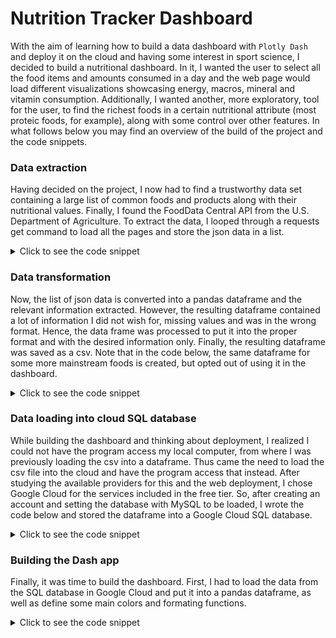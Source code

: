 # Nutrition Tracker Dashboard
With the aim of learning how to build a data dashboard with ```Plotly Dash``` and deploy it on the cloud and having some interest in sport science, I decided to build a nutritional dashboard. In it, I wanted the user to select all the food items and amounts consumed in a day and the web page would load different visualizations showcasing energy, macros, mineral and vitamin consumption. Additionally, I wanted another, more exploratory, tool for the user, to find the richest foods in a certain nutritional attribute (most proteic foods, for example), along with some control over other features. In what follows below you may find an overview of the build of the project and the code snippets.

### Data extraction
Having decided on the project, I now had to find a trustworthy data set containing a large list of common foods and products along with their nutritional values. Finally, I found the FoodData Central API from the U.S. Department of Agriculture. To extract the data, I looped through a requests get command to load all the pages and store the json data in a list.
<details>
<summary>Click to see the code snippet</summary>
  
```python
    apikey='***'
    food_list=[]
    maxpagenumber=30
    for pagenumber in range(1, maxpagenumber+1):
        food=requests.get(f'https://api.nal.usda.gov/fdc/v1/foods/list?'
                        f'dataType=Foundation,Survey%20%28FNDDS%29&pageSize=200&pageNumber={pagenumber}&api_key={apikey}')
        print(f'Status code of get request for page number {pagenumber} is {food.status_code}')
        food_list.append(food.json())

    food_list=[fooditem for listitem in food_list for fooditem in listitem]
```
</details>

### Data transformation
Now, the list of json data is converted into a pandas dataframe and the relevant information extracted. However, the resulting dataframe contained a lot of information I did not wish for, missing values and was in the wrong format. Hence, the data frame was processed to put it into the proper format and with the desired information only. Finally, the resulting dataframe was saved as a csv. Note that in the code below, the same dataframe for some more mainstream foods is created, but opted out of using it in the dashboard. 
<details>
<summary>Click to see the code snippet</summary>

```python
food_df=pd.json_normalize(food_list)[['fdcId', 'description', 'foodNutrients']]
df=pd.concat([pd.DataFrame(dict)[['name', 'amount', 'unitName']] for dict in food_df['foodNutrients']],
            keys=food_df['description']).reset_index().drop('level_1', axis='columns')

df=df[~df.duplicated(subset=['description', 'name'], keep=False)].reset_index(drop=True)
df2=df.pivot(index='description', columns='name', values='amount').reset_index()
df3=df.pivot(index='description', columns='name', values='unitName').reset_index()

for currentname in df3.columns:
    if currentname=='description':
        continue
    df3.rename(columns={currentname: currentname+' unit'}, inplace=True)

df4=df2.merge(df3, how='inner', on='description')

attrlist=['Energy', 'Protein', 'Carbohydrate, by difference', 'Fatty acids, total monounsaturated',
        'Fatty acids, total polyunsaturated', 'Fatty acids, total saturated', 'Sugars, total including NLEA', 
        'Magnesium, Mg', 'Iron, Fe', 'Vitamin B-12', 'Vitamin B-6', 
        'Vitamin C, total ascorbic acid', 'Vitamin E (alpha-tocopherol)', 'Vitamin K (phylloquinone)']
attributeslist=['description']
for attribute in attrlist:
    attributeslist.append(attribute)
    attributeslist.append(attribute+' unit')


deletefoodscontaining=[' with', 'restaurant', 'toddler', ' and ']
for deletefood in deletefoodscontaining:
    mask=~df4['description'].str.contains(deletefood, regex=False, case=False)
    df4=df4[mask].reset_index(drop=True)


food_df=df4[attributeslist]
food_df.dropna(inplace=True)
food_df.reset_index(inplace=True)

print(food_df.shape)
print(food_df.columns)

mainfoods=[]
for food in food_df['description'].replace(to_replace=' ', value=',', regex=True):
    mainfood=food.split(',')[0]
    if mainfood not in mainfoods:
        mainfoods.append(mainfood)

aggdict=[]
for attribute in attributeslist:
    if 'unit' in attribute or attribute=='description':
        aggdict.append((attribute, 'first'))
    else: 
        aggdict.append((attribute, 'mean'))
aggdict=dict(aggdict)

mainfoods_df=food_df.copy(deep=True)
for mainfood in mainfoods:
    mainfoods_df.replace(f'^{mainfood}.*', mainfood, regex=True, inplace=True)

mainfoods_df=mainfoods_df.groupby('description').agg(aggdict).reset_index(drop=True)

nonmainfoods=['Textured', 'Restaurant', 'Alcoholic', 'Antipasto', 'Animal', 'Asian', 'Baked', 'Barbacue', 'Beer', 'Big',
            'Bitter', 'Black', 'Blood', 'Blue', 'Brains', 'Buffalo', 'Caesar', 'Canadian', 'Champagne', 'Chewing', 
            'Chinese', 'Classic', 'Club', 'Cocktail', 'Cuban', 'Danish', 'Dark', 'Dessert', 'Dulce', 'Fat', 'Fluid',
            'Fried', 'Frito', 'General', 'Green', 'Hard', 'Head', 'Hot', 'Huevos', 'Imitation', 'Industrial', 'Infant', 
            'Instant', 'Irish', 'Italian', 'Korean', 'Liqueur', 'Liquid', 'Lo', 'Martini', 'McDouble', 'Mexican', 'Mimosa',
            'Multiple', 'Multigrain', 'Nutrition', 'Old', 'Other', 'Pickled', 'Roll', 'Russian', 'Romaine', 'Rum',
            'Salsify', 'Screwdriver', 'Scotch', 'Seeds', 'Shortening', 'Sloppy', 'Spanish', 'Split', 'Sun-dried', 'Swedish',
            'Swiss', 'Table', 'Tequila', 'Turnover', 'Trail', 'Topping', 'Vegan', 'Vegetarian', 'Vodka', 'Whiskey', 'Wild', 
            'Wine', 'Winter', 'Whooper']
mask=~mainfoods_df['description'].isin(nonmainfoods)
mainfoods_df=mainfoods_df[mask]
print(mainfoods_df.shape)

# # ----- Printing the available nutritional attributes for future reference -----
for column in df2.columns:
    print(column)

columnmapping={'Carbohydrate, by difference': 'Carbohydrates', 'Fatty acids, total monounsaturated': 'Fats, monounsaturated',
               'Fatty acids, total polyunsaturated': 'Fats, polyunsaturated', 'Fatty acids, total saturated': 'Fats, saturated',
               'Sugars, total including NLEA': 'Sugars', 'Magnesium, Mg': 'Magnesium', 'Iron, Fe': 'Iron',
               'Vitamin C, total ascorbic acid': 'Vitamin C', 'Vitamin E (alpha-tocopherol)': 'Vitamin E',
               'Vitamin K (phylloquinone)': 'Vitamin K'}

food_df.rename(columns=columnmapping, inplace=True)
mainfoods_df.rename(columns=columnmapping, inplace=True)

food_df.loc[:, ['Vitamin B-12', 'Vitamin K']]/=1000
food_df.loc[:, ['Vitamin B-12 unit', 'Vitamin K (phylloquinone) unit']]='MG'

mainfoods_df.loc[:, ['Vitamin B-12', 'Vitamin K']]/=1000
mainfoods_df.loc[:, ['Vitamin B-12 unit', 'Vitamin K (phylloquinone) unit']]='MG'


food_df.to_csv('/Users/lucasvanderhorst/FoodDashboard/Food_df.csv')
mainfoods_df.to_csv('/Users/lucasvanderhorst/FoodDashboard/MainFoods_df.csv')
```
  
</details>

### Data loading into cloud SQL database
While building the dashboard and thinking about deployment, I realized I could not have the program access my local computer, from where I was previously loading the csv into a dataframe. Thus came the need to load the csv file into the cloud and have the program access that instead. After studying the available providers for this and the web deployment, I chose Google Cloud for the services included in the free tier. So, after creating an account and setting the database with MySQL to be loaded, I wrote the code below and stored the dataframe into a Google Cloud SQL database.
<details>
<summary>Click to see the code snippet</summary>

```python
#This sript is to be run once to create and fill a table in Google Cloud MySQL database

from google.cloud.sql.connector import Connector
import sqlalchemy
import os
import pandas as pd

# Your Google Cloud SQL database credentials
connection_name = 'amiable-parser-411713:europe-west9:foodnutritionalvaluesdatabase'
database_name = 'foods'
user = 'root'
password = '***'

key_path = '***'  # Replace with the actual path
# Set the GOOGLE_APPLICATION_CREDENTIALS environment variable
os.environ["GOOGLE_APPLICATION_CREDENTIALS"] = key_path


connector = Connector()
def getconn():
    conn = connector.connect(
        connection_name,
        "pymysql",
        user=user,
        password=password,
        db=database_name)
    
    return conn

# create connection pool
pool = sqlalchemy.create_engine(
    "mysql+pymysql://",
    creator=getconn)

def CreateFillFoodTable(connection):
    food_df=pd.read_csv('Food_df.csv')
    food_df=food_df.loc[:, ~food_df.columns.str.contains('unit')]

    connection.execute(sqlalchemy.text('DROP TABLE IF EXISTS FoodsTable;'))

    sqlquery1='''
    CREATE TABLE IF NOT EXISTS FoodsTable (
    id INT AUTO_INCREMENT PRIMARY KEY,
    description VARCHAR(255) NOT NULL,\n'''

    transtable=str.maketrans(',-', '__', ' ')
    attributes=list(food_df.columns[2:])
    attributes=[i.translate(transtable) for i in attributes]

    for attribute in attributes[1:]:
        if attribute==attributes[-1]:
            sqlquery1+=f'''  {attribute} FLOAT NOT NULL'''

        else:
            sqlquery1+=f'''  {attribute} FLOAT NOT NULL,\n'''

    sqlquery1+=');\n\n'
    connection.execute(sqlalchemy.text(sqlquery1))

    queryattributes=', '.join(attributes)
    for i in range(len(food_df)):
        row=list(food_df.iloc[i][2:])
        insertrowquery=f'INSERT INTO FoodsTable ({queryattributes}) VALUES ('
        insertrowquery+=', '.join([f'''"{str(value).replace('"', '')}"''' if i==0 else str(value) for i, value in enumerate(row)])
        insertrowquery+=''');\n'''
        connection.execute(sqlalchemy.text(insertrowquery))

    result=connection.execute(sqlalchemy.text('SELECT * FROM FoodsTable LIMIT 50'))
    for row in result:
        print(row)
    
    # connection.execute(sqlalchemy.text('DROP TABLE IF EXISTS FoodsTable;'))
    
    # commit transaction (SQLAlchemy v2.X.X is commit as you go)
    connection.commit()

with pool.connect() as db_conn:
    CreateFillFoodTable(db_conn)
    
    food_dforiginal=pd.read_csv('Food_df.csv')

    food_df=pd.read_sql('FoodsTable', db_conn)
    food_df.drop('id', axis='columns', inplace=True)
    print(food_df.head(10))
    print(food_dforiginal.head(10))

connector.close()
```
  
</details>

### Building the Dash app
Finally, it was time to build the dashboard. First, I had to load the data from the SQL database in Google Cloud and put it into a pandas dataframe, as well as define some main colors and formating functions.
<details>
<summary>Click to see the code snippet</summary>

```python
# ----- Importing Packages -----

import pandas as pd
# pd.set_option('display.max_columns', None)
# pd.set_option('display.max_rows', None)
import random as rd
# import warnings
# warnings.filterwarnings("ignore")

import dash
from dash import dcc, html, ALL
from dash.dependencies import Input, Output, State
import plotly.express as px
import dash_mantine_components as dmc

# ---
from google.cloud.sql.connector import Connector
import sqlalchemy
# import os


def OpenGCloudMySQLConnection():

    connection_name = 'amiable-parser-411713:europe-west9:foodnutritionalvaluesdatabase'
    database_name = 'foods'
    user = 'root'
    password = '***'

    # key_path = '***'  # Replace with the actual path
    # # Set the GOOGLE_APPLICATION_CREDENTIALS environment variable
    # os.environ["GOOGLE_APPLICATION_CREDENTIALS"] = key_path

    connector = Connector()
    def getconn():
        conn = connector.connect(
            connection_name,
            "pymysql",
            user=user,
            password=password,
            db=database_name)
        
        return conn

    # create connection pool
    pool = sqlalchemy.create_engine(
        "mysql+pymysql://",
        creator=getconn)
    
    return pool.connect(), connector

poolconnect, connector=OpenGCloudMySQLConnection()
with poolconnect as db_conn:    
    food_df=pd.read_sql('FoodsTable', db_conn)

food_df.drop('id', axis='columns', inplace=True)
food_df.rename(columns={'Fats_monounsaturated': 'Fats, monounsaturated', 'Fats_polyunsaturated': 'Fats, polyunsaturated',
                'Fats_saturated': 'Fats, saturated', 'VitaminB_12': 'Vitamin B-12', 'VitaminB_6': 'Vitamin B-6',
                'VitaminC': 'Vitamin C', 'VitaminE': 'Vitamin E', 'VitaminK': 'Vitamin K'}, inplace=True) 

connector.close()
# ---
```
```python
colorpalette=['rgb(229, 255, 204)', 'rgb(255, 255, 204)',
              'rgb(255, 229, 204)', 'rgb(255, 204, 204)', 'rgb(229, 204, 255)', 'rgb(204, 229, 255)']
textcolor='rgb(51, 51, 51)'
backgroundcolor='rgb(250, 250, 245)'

maxlabellength=18
truncatelabels=lambda x: x[:maxlabellength] + '...' if len(x) > maxlabellength else x

breaklength=25
breaklabels=lambda description: '-<br>'.join([description[i:i+breaklength] for i in range(0, len(description), breaklength)])

superscript=lambda text: text.translate(str.maketrans("0123456789", "⁰¹²³⁴⁵⁶⁷⁸⁹"))

attributes=list(food_df.columns)[1:]
DRVattributes=[2000, 56, 275, 37, 16, None, None, 325, 11, 0.0024, 1.3, 80, 15, 0.1] #From various sources. Broad reference values. In same units as their corresponding attributes

```
  
</details>
